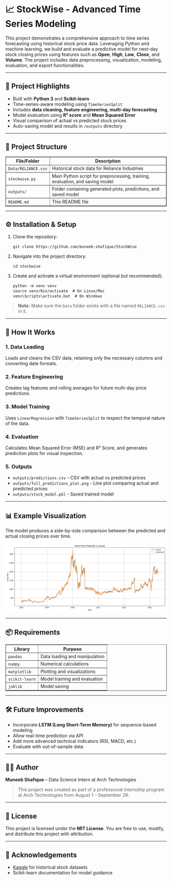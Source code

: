 <h1>📈 StockWise - Advanced Time Series Modeling</h1>

<p>
This project demonstrates a comprehensive approach to time series forecasting using historical stock price data.
Leveraging Python and machine learning, we build and evaluate a predictive model for next-day stock closing prices using
features such as <strong>Open</strong>, <strong>High</strong>, <strong>Low</strong>, <strong>Close</strong>, and <strong>Volume</strong>.
The project includes data preprocessing, visualization, modeling, evaluation, and export functionalities.
</p>

<hr>

<h2>📌 Project Highlights</h2>
<ul>
  <li>Built with <strong>Python 3</strong> and <strong>Scikit-learn</strong></li>
  <li>Time-series-aware modeling using <code>TimeSeriesSplit</code></li>
  <li>Includes <strong>data cleaning, feature engineering, multi-day forecasting</strong></li>
  <li>Model evaluation using <strong>R² score</strong> and <strong>Mean Squared Error</strong></li>
  <li>Visual comparison of actual vs predicted stock prices</li>
  <li>Auto-saving model and results in <code>/outputs</code> directory</li>
</ul>

<hr>

<h2>📂 Project Structure</h2>

<table border="1" cellpadding="6" cellspacing="0">
  <tr>
    <th>File/Folder</th>
    <th>Description</th>
  </tr>
  <tr>
    <td><code>Data/RELIANCE.csv</code></td>
    <td>Historical stock data for Reliance Industries</td>
  </tr>
  <tr>
    <td><code>stockwise.py</code></td>
    <td>Main Python script for preprocessing, training, evaluation, and saving model</td>
  </tr>
  <tr>
    <td><code>outputs/</code></td>
    <td>Folder containing generated plots, predictions, and saved model</td>
  </tr>
  <tr>
    <td><code>README.md</code></td>
    <td>This README file</td>
  </tr>
</table>

<hr>

<h2>⚙️ Installation & Setup</h2>

<ol>
  <li>Clone the repository:
    <pre><code>git clone https://github.com/muneeb-shafique/StockWise</code></pre>
  </li>
  <li>Navigate into the project directory:
    <pre><code>cd stockwise</code></pre>
  </li>
  <li>Create and activate a virtual environment (optional but recommended):
    <pre><code>python -m venv venv
source venv/bin/activate  # On Linux/Mac
venv\Scripts\activate.bat  # On Windows</code></pre>
  </li>
</ol>

<blockquote>
  <strong>Note:</strong> Make sure the <code>Data</code> folder exists with a file named <code>RELIANCE.csv</code> in it.
</blockquote>

<hr>

<h2>🧪 How It Works</h2>

<h3>1. Data Loading</h3>
<p>Loads and cleans the CSV data, retaining only the necessary columns and converting date formats.</p>

<h3>2. Feature Engineering</h3>
<p>Creates lag features and rolling averages for future multi-day price predictions.</p>

<h3>3. Model Training</h3>
<p>Uses <code>LinearRegression</code> with <code>TimeSeriesSplit</code> to respect the temporal nature of the data.</p>

<h3>4. Evaluation</h3>
<p>Calculates Mean Squared Error (MSE) and R² Score, and generates prediction plots for visual inspection.</p>

<h3>5. Outputs</h3>
<ul>
  <li><code>outputs/predictions.csv</code> - CSV with actual vs predicted prices</li>
  <li><code>outputs/full_predictions_plot.png</code> - Line plot comparing actual and predicted prices</li>
  <li><code>outputs/stock_model.pkl</code> - Saved trained model</li>
</ul>

<hr>

<h2>📊 Example Visualization</h2>

<p>The model produces a side-by-side comparison between the predicted and actual closing prices over time.</p>
<img src="outputs/full_predictions_plot.png" alt="Prediction Plot" width="700"/>

<hr>

<h2>📦 Requirements</h2>

<table border="1" cellpadding="6" cellspacing="0">
  <tr>
    <th>Library</th>
    <th>Purpose</th>
  </tr>
  <tr>
    <td><code>pandas</code></td>
    <td>Data loading and manipulation</td>
  </tr>
  <tr>
    <td><code>numpy</code></td>
    <td>Numerical calculations</td>
  </tr>
  <tr>
    <td><code>matplotlib</code></td>
    <td>Plotting and visualizations</td>
  </tr>
  <tr>
    <td><code>scikit-learn</code></td>
    <td>Model training and evaluation</td>
  </tr>
  <tr>
    <td><code>joblib</code></td>
    <td>Model saving</td>
  </tr>
</table>

<hr>

<h2>🛠️ Future Improvements</h2>

<ul>
  <li>Incorporate <strong>LSTM (Long Short-Term Memory)</strong> for sequence-based modeling</li>
  <li>Allow real-time prediction via API</li>
  <li>Add more advanced technical indicators (RSI, MACD, etc.)</li>
  <li>Evaluate with out-of-sample data</li>
</ul>

<hr>

<h2>👨‍💻 Author</h2>

<p><strong>Muneeb Shafique</strong> – Data Science Intern at Arch Technologies</p>

<blockquote>
  This project was created as part of a professional internship program at Arch Technologies from August 1 – September 28.
</blockquote>

<hr>

<h2>📃 License</h2>
<p>
  This project is licensed under the <strong>MIT License</strong>. You are free to use, modify, and distribute this project with attribution.
</p>

<hr>

<h2>🙌 Acknowledgements</h2>
<ul>
  <li><a href="https://www.kaggle.com">Kaggle</a> for historical stock datasets</li>
  <li>Scikit-learn documentation for model guidance</li>
</ul>
